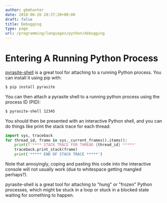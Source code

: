 ```yaml
---
author: gbmhunter
date: 2018-06-26 20:37:20+00:00
draft: false
title: Debugging
type: page
url: /programming/languages/python/debugging
---
```


# Entering A Running Python Process

[pyrasite-shell](http://pyrasite.readthedocs.io/en/latest/index.html) is a great tool for attaching to a running Python process. You can install it using pip with:

```sh    
$ pip install pyrasite
```

You can then attach a pyrasite shell to a running python process using the process ID (PID):

```sh    
$ pyrasite-shell 12345
```

You should then be presented with an interactive Python shell, and you can do things like print the stack trace for each thread:

```py    
import sys, traceback
for thread_id, frame in sys._current_frames().items():
    print(f'**** STACK TRACE FOR THREAD {thread_id} *****'
    traceback.print_stack(frame)
    print('***** END OF STACK TRACE *****')
```

Note that annoyingly, coping and pasting this code into the interactive console will not usually work (due to whitespace getting mangled perhaps?).

pyrasite-shell is a great tool for attaching to "hung" or "frozen" Python processes, which might be stuck in a loop or stuck in a blocked state waiting for something to happen.
